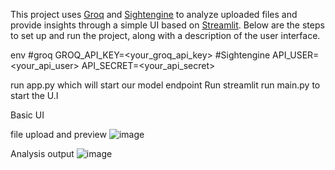 This project uses [Groq](https://groq.com/) and [Sightengine](https://sightengine.com/) to analyze uploaded files and provide insights through a simple UI based on [Streamlit](https://streamlit.io). Below are the steps to set up and run the project, along with a description of the user interface.

env
   #groq
   GROQ_API_KEY=<your_groq_api_key>
   #Sightengine
   API_USER=<your_api_user>
   API_SECRET=<your_api_secret>
   
run app.py which will start our model endpoint
Run streamlit run main.py to start the U.I



Basic UI

file upload and preview
![image](https://github.com/user-attachments/assets/4bdae180-d2b0-4dae-8f69-85df3d10a7c5)

Analysis output
![image](https://github.com/user-attachments/assets/2d7dd46e-2ab3-4ecc-b4ed-b76f488f5c9e)
